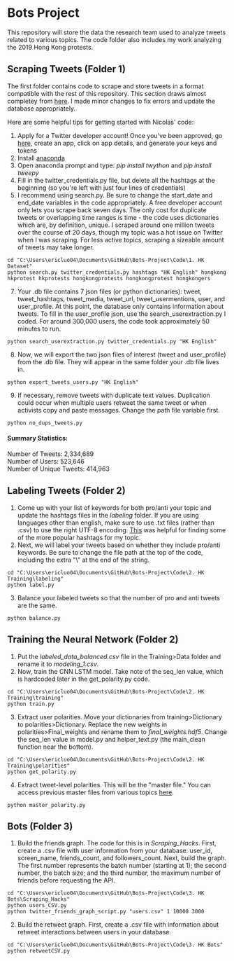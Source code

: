 # Bots Project

This repository will store the data the research team used to analyze tweets related to various topics. The code folder also includes my work analyzing the 2019 Hong Kong protests.

## Scraping Tweets (Folder 1) 
The first folder contains code to scrape and store tweets in a format compatible with the rest of this repository. This section draws almost completey from [here](https://github.com/NicolasGDM/Query_twitter_data). I made minor changes to fix errors and update the database appropriately. 

Here are some helpful tips for getting started with Nicolas' code:
1. Apply for a Twitter developer account! Once you've been approved, go [here](https://developer.twitter.com/en/apps), create an app, click on app details, and generate your keys and tokens
2. Install [anaconda](https://www.anaconda.com/distribution/)
3. Open anaconda prompt and type: *pip install twython* and *pip install tweepy*
4. Fill in the twitter_credentials.py file, but delete all the hashtags at the beginning (so you're left with just four lines of credentials)
5. I recommend using search.py. Be sure to change the start_date and end_date variables in the code appropriately. A free developer account only lets you scrape back seven days. The only cost for duplicate tweets or overlapping time ranges is time - the code uses dictionaries which are, by definition, unique. I scraped around one million tweets over the course of 20 days, though my topic was a hot issue on Twitter when I was scraping. For less active topics, scraping a sizeable amount of tweets may take longer. 
```
cd "C:\Users\ericluo04\Documents\GitHub\Bots-Project\Code\1. HK Dataset"
python search.py twitter_credentials.py hashtags "HK English" hongkong hkprotest hkprotests hongkongprotests hongkongprotest hongkongers
```
7. Your .db file contains 7 json files (or python dictionaries): tweet, tweet_hashtags, tweet_media, tweet_url, tweet_usermentions, user, and user_profile. At this point, the database only contains information about tweets. To fill in the user_profile json, use the search_userextraction.py I coded. For around 300,000 users, the code took approximately 50 minutes to run.
```
python search_userextraction.py twitter_credentials.py "HK English"
```
8. Now, we will export the two json files of interest (tweet and user_profile) from the .db file. They will appear in the same folder your .db file lives in. 
```
python export_tweets_users.py "HK English"
```
9. If necessary, remove tweets with duplicate text values. Duplication could occur when multiple users retweet the same tweet or when activists copy and paste messages. Change the path file variable first. 
```
python no_dups_tweets.py
```

#### Summary Statistics:
Number of Tweets: 2,334,689  
Number of Users: 523,646  
Number of Unique Tweets: 414,963  

## Labeling Tweets (Folder 2) 

1. Come up with your list of keywords for both pro/anti your topic and update the hashtags files in the *labeling* folder. If you are using languages other than english, make sure to use .txt files (rather than .csv) to use the right UTF-8 encoding. [This](https://hashtagify.me/hashtag/tbt) was helpful for finding some of the more popular hashtags for my topic. 
2. Next, we will label your tweets based on whether they include pro/anti keywords. Be sure to change the file path at the top of the code, including the extra "\\" at the end of the string.  
```
cd "C:\Users\ericluo04\Documents\GitHub\Bots-Project\Code\2. HK Training\labeling"
python label.py
```
3. Balance your labeled tweets so that the number of pro and anti tweets are the same. 
```
python balance.py
```

## Training the Neural Network (Folder 2) 
1. Put the *labeled_data_balanced.csv* file in the Training>Data folder and rename it to *modeling_1.csv*.
2. Now, train the CNN LSTM model. Take note of the seq_len value, which is hardcoded later in the get_polarity.py code. 
```
cd "C:\Users\ericluo04\Documents\GitHub\Bots-Project\Code\2. HK Training\training"
python train.py
```
3. Extract user polarities. Move your dictionaries from training>Dictionary to polarities>Dictionary. Replace the new weights in polarities>Final_weights and rename them to *final_weights.hdf5*. Change the seq_len value in model.py and helper_text.py (the main_clean function near the bottom). 
```
cd "C:\Users\ericluo04\Documents\GitHub\Bots-Project\Code\2. HK Training\polarities"
python get_polarity.py
```
4. Extract tweet-level polarities. This will be the "master file." You can access previous master files from various topics [here](https://drive.google.com/drive/u/0/folders/11y8ULyX0mLi9vp-1_Ofz3EvN8rFRdl6U). 
```
python master_polarity.py
```
## Bots (Folder 3) 
1. Build the friends graph. The code for this is in *Scraping_Hacks*. First, create a .csv file with user information from your database: user_id, screen_name, friends_count, and followers_count. Next, build the graph. The first number represents the batch number (starting at 1); the second number, the batch size; and the third number, the maximum number of friends before requesting the API. 
```
cd "C:\Users\ericluo04\Documents\GitHub\Bots-Project\Code\3. HK Bots\Scraping_Hacks"
python users_CSV.py
python twitter_friends_graph_script.py "users.csv" 1 10000 3000
```
2. Build the retweet graph. First, create a .csv file with information about retweet interactions between users in your database. 
```
cd "C:\Users\ericluo04\Documents\GitHub\Bots-Project\Code\3. HK Bots"
python retweetCSV.py
```
